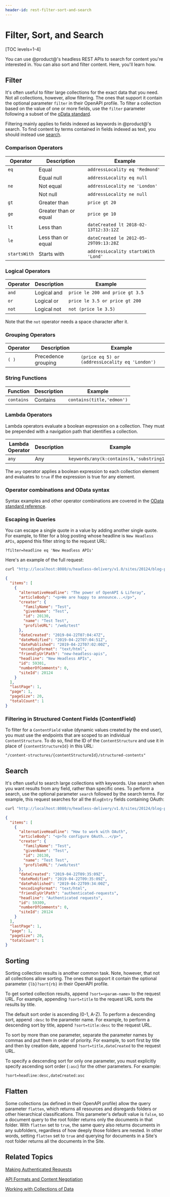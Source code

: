 ```yaml
---
header-id: rest-filter-sort-and-search
---
```


# Filter, Sort, and Search

[TOC levels=1-4]

You can use @product@'s headless REST APIs to search for content you're 
interested in. You can also sort and filter content. Here, you'll learn how. 

## Filter

It's often useful to filter large collections for the exact data that you need. 
Not all collections, however, allow filtering. The ones that support it contain 
the optional parameter `filter` in their OpenAPI profile. To filter a collection 
based on the value of one or more fields, use the `filter` parameter following a 
subset of the [oData standard](https://docs.oasis-open.org/odata/odata/v4.01/csprd06/part1-protocol/odata-v4.01-csprd06-part1-protocol.html#sec_BuiltinFilterOperations). 

Filtering mainly applies to fields indexed as keywords in @product@'s search. To 
find content by terms contained in fields indexed as text, you should instead 
use 
[search](#search). 

### Comparison Operators

| Operator     | Description           | Example                               |
|------------- |---------------------- | ------------------------------------- |
| `eq`         | Equal                 | `addressLocality eq 'Redmond'`        |
|              | Equal null            | `addressLocality eq null`             |
| `ne`         | Not equal             | `addressLocality ne 'London'`         |
|              | Not null              | `addressLocality ne null`             |
| `gt`         | Greater than          | `price gt 20`                         |
| `ge`         | Greater than or equal | `price ge 10`                         |
| `lt`         | Less than             | `dateCreated lt 2018-02-13T12:33:12Z` |
| `le`         | Less than or equal    | `dateCreated le 2012-05-29T09:13:28Z` |
| `startsWith` | Starts with           | `addressLocality startsWith 'Lond'`   |

### Logical Operators

| Operator     | Description  | Example                          |
| ------------ | ------------ | -------------------------------- |
| `and`        | Logical and  | `price le 200 and price gt 3.5`  |
| `or`         | Logical or   | `price le 3.5 or price gt 200`   |
| `not`        | Logical not  | `not (price le 3.5)`             |

Note that the `not` operator needs a space character after it. 

### Grouping Operators

| Operator  | Description         | Example                                         |
|---------- | ------------------- | ----------------------------------------------- |
| `( )`     | Precedence grouping | `(price eq 5) or (addressLocality eq 'London')` |

### String Functions

| Function    | Description | Example                   |
| ----------- | ----------- | ------------------------- |
| `contains`  | Contains    | `contains(title,'edmon')` |

### Lambda Operators

Lambda operators evaluate a boolean expression on a collection. They must be
prepended with a navigation path that identifies a collection. 

| Lambda Operator | Description | Example                                    |
| --------------- | ----------- | ------------------------------------------ |
| `any`           | Any         | `keywords/any(k:contains(k,'substring1'))` |

The `any` operator applies a boolean expression to each collection element and
evaluates to `true` if the expression is true for any element. 

### Operator combinations and OData syntax

Syntax examples and other operator combinations are covered in the 
[OData standard reference](https://docs.oasis-open.org/odata/odata/v4.01/csprd06/part1-protocol/odata-v4.01-csprd06-part1-protocol.html#sec_BuiltinFilterOperations).

### Escaping in Queries

You can escape a single quote in a value by adding another single quote. For 
example, to filter for a blog posting whose headline is `New Headless APIs`, 
append this filter string to the request URL: 

    ?filter=headline eq 'New Headless APIs'

Here's an example of the full request: 

```bash
curl "http://localhost:8080/o/headless-delivery/v1.0/sites/20124/blog-postings/?filter=headline%20eq%20%27New%20Headless%20APIs%27"  -u 'test@liferay.com:test'
```

```json
{
  "items": [
    {
      "alternativeHeadline": "The power of OpenAPI & Liferay",
      "articleBody": "<p>We are happy to announce...</p>",
      "creator": {
        "familyName": "Test",
        "givenName": "Test",
        "id": 20130,
        "name": "Test Test",
        "profileURL": "/web/test"
      },
      "dateCreated": "2019-04-22T07:04:47Z",
      "dateModified": "2019-04-22T07:04:51Z",
      "datePublished": "2019-04-22T07:02:00Z",
      "encodingFormat": "text/html",
      "friendlyUrlPath": "new-headless-apis",
      "headline": "New Headless APIs",
      "id": 59301,
      "numberOfComments": 0,
      "siteId": 20124
    }
  ],
  "lastPage": 1,
  "page": 1,
  "pageSize": 20,
  "totalCount": 1
}
```

### Filtering in Structured Content Fields (ContentField)

To filter for a `ContentField` value (dynamic values created by the end user), 
you must use the endpoints that are scoped to an individual `ContentStructure`. 
To do so, find the ID of the `ContentStructure` and use it in place of 
`{contentStructureId}` in this URL: 

    "/content-structures/{contentStructureId}/structured-contents"

## Search

It's often useful to search large collections with keywords. Use search when you 
want results from any field, rather than specific ones. To perform a search, use 
the optional parameter `search` followed by the search terms. For example, this 
request searches for all the `BlogEntry` fields containing OAuth: 

```bash
curl "http://localhost:8080/o/headless-delivery/v1.0/sites/20124/blog-postings/?search=OAuth"  -u 'test@liferay.com:test'
```

```json
{
  "items": [
    {
      "alternativeHeadline": "How to work with OAuth",
      "articleBody": "<p>To configure OAuth...</p>",
      "creator": {
        "familyName": "Test",
        "givenName": "Test",
        "id": 20130,
        "name": "Test Test",
        "profileURL": "/web/test"
      },
      "dateCreated": "2019-04-22T09:35:09Z",
      "dateModified": "2019-04-22T09:35:09Z",
      "datePublished": "2019-04-22T09:34:00Z",
      "encodingFormat": "text/html",
      "friendlyUrlPath": "authenticated-requests",
      "headline": "Authenticated requests",
      "id": 59309,
      "numberOfComments": 0,
      "siteId": 20124
    }
  ],
  "lastPage": 1,
  "page": 1,
  "pageSize": 20,
  "totalCount": 1
}
```

## Sorting

Sorting collection results is another common task. Note, however, that not all
collections allow sorting. The ones that support it contain the optional
parameter `{lb}?sort{rb}` in their OpenAPI profile.

To get sorted collection results, append `?sort=<param-name>` to the request
URL. For example, appending `?sort=title` to the request URL sorts the results
by title. 

The default sort order is ascending (0-1, A-Z). To perform a descending sort,
append `:desc` to the parameter name. For example, to perform a descending sort
by title, append `?sort=title:desc` to the request URL. 

To sort by more than one parameter, separate the parameter names by commas and
put them in order of priority. For example, to sort first by title and then by
creation date, append `?sort=title,dateCreated` to the request URL. 

To specify a descending sort for only one parameter, you must explicitly specify
ascending sort order (`:asc`) for the other parameters. For example: 

    ?sort=headline:desc,dateCreated:asc

## Flatten

Some collections (as defined in their OpenAPI profile) allow the query parameter 
`flatten`, which returns all resources and disregards folders or other 
hierarchical classifications. This parameter's default value is `false`, so a 
document query to the root folder returns only the documents in that folder. 
With `flatten` set to `true`, the same query also returns documents in any 
subfolders, regardless of how deeply those folders are nested. In other words, 
setting `flatten` set to `true` and querying for documents in a Site's root 
folder returns all the documents in the Site. 

## Related Topics

[Making Authenticated Requests](/docs/7-2/frameworks/-/knowledge_base/f/filter-sort-and-search)

[API Formats and Content Negotiation](/docs/7-2/frameworks/-/knowledge_base/f/api-formats-and-content-negotiation)

[Working with Collections of Data](/docs/7-2/frameworks/-/knowledge_base/f/working-with-collections-of-data)
